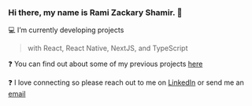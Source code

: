 ### Hi there, my name is Rami Zackary Shamir.  👋

💻 I’m currently developing projects 
> with React, React Native, NextJS, and TypeScript

❓ You can find out about some of my previous projects [here](https://www.meetyourcreator.com/) 

❓ I love connecting so please reach out to me on [LinkedIn](https://www.linkedin.com/in/ramizackaryshamir/) or send me an [email](mailto:rzshamir@icloud.com)
